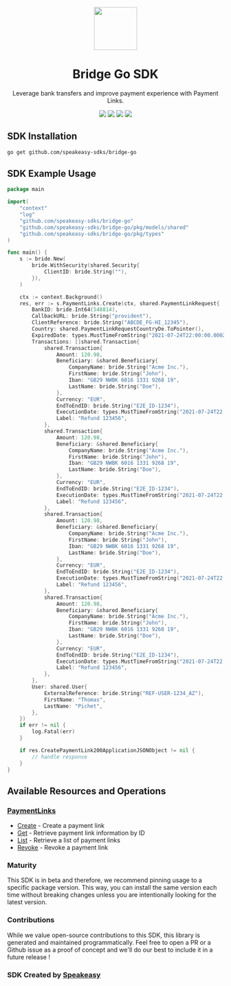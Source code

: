 <div align="center">
    <picture>
        <source srcset="https://user-images.githubusercontent.com/6267663/232034887-48fd151e-8ba5-466f-99bf-8c67aeeec0de.png" media="(prefers-color-scheme: dark)" width="100">
        <img src="https://user-images.githubusercontent.com/6267663/232034887-48fd151e-8ba5-466f-99bf-8c67aeeec0de.png" width="100">
    </picture>
    <h1>Bridge Go SDK</h1>
   <p>Leverage bank transfers and improve payment experience with Payment Links.</p>
   <a href="https://docs.bridgeapi.io/docs"><img src="https://img.shields.io/static/v1?label=Docs&message=API Ref&color=5444e4&style=for-the-badge" /></a>
   <a href="https://github.com/speakeasy-sdks/bridge-go/actions"><img src="https://img.shields.io/github/actions/workflow/status/speakeasy-sdks/bridge-go/speakeasy_sdk_generation.yml?style=for-the-badge" /></a>
  <a href="https://opensource.org/licenses/MIT"><img src="https://img.shields.io/badge/License-MIT-blue.svg?style=for-the-badge" /></a>
  <a href="https://github.com/speakeasy-sdks/bridge-go/releases"><img src="https://img.shields.io/github/v/release/speakeasy-sdks/bridge-go?sort=semver&style=for-the-badge" /></a>
</div>


<!-- Start SDK Installation -->
## SDK Installation

```bash
go get github.com/speakeasy-sdks/bridge-go
```
<!-- End SDK Installation -->

## SDK Example Usage
<!-- Start SDK Example Usage -->
```go
package main

import(
	"context"
	"log"
	"github.com/speakeasy-sdks/bridge-go"
	"github.com/speakeasy-sdks/bridge-go/pkg/models/shared"
	"github.com/speakeasy-sdks/bridge-go/pkg/types"
)

func main() {
    s := bride.New(
        bride.WithSecurity(shared.Security{
            ClientID: bride.String(""),
        }),
    )

    ctx := context.Background()
    res, err := s.PaymentLinks.Create(ctx, shared.PaymentLinkRequest{
        BankID: bride.Int64(548814),
        CallbackURL: bride.String("provident"),
        ClientReference: bride.String("ABCDE_FG-HI_12345"),
        Country: shared.PaymentLinkRequestCountryDe.ToPointer(),
        ExpiredDate: types.MustTimeFromString("2021-07-24T22:00:00.000Z"),
        Transactions: []shared.Transaction{
            shared.Transaction{
                Amount: 120.98,
                Beneficiary: &shared.Beneficiary{
                    CompanyName: bride.String("Acme Inc."),
                    FirstName: bride.String("John"),
                    Iban: "GB29 NWBK 6016 1331 9268 19",
                    LastName: bride.String("Doe"),
                },
                Currency: "EUR",
                EndToEndID: bride.String("E2E_ID-1234"),
                ExecutionDate: types.MustTimeFromString("2021-07-24T22:00:00.000Z"),
                Label: "Refund 123456",
            },
            shared.Transaction{
                Amount: 120.98,
                Beneficiary: &shared.Beneficiary{
                    CompanyName: bride.String("Acme Inc."),
                    FirstName: bride.String("John"),
                    Iban: "GB29 NWBK 6016 1331 9268 19",
                    LastName: bride.String("Doe"),
                },
                Currency: "EUR",
                EndToEndID: bride.String("E2E_ID-1234"),
                ExecutionDate: types.MustTimeFromString("2021-07-24T22:00:00.000Z"),
                Label: "Refund 123456",
            },
            shared.Transaction{
                Amount: 120.98,
                Beneficiary: &shared.Beneficiary{
                    CompanyName: bride.String("Acme Inc."),
                    FirstName: bride.String("John"),
                    Iban: "GB29 NWBK 6016 1331 9268 19",
                    LastName: bride.String("Doe"),
                },
                Currency: "EUR",
                EndToEndID: bride.String("E2E_ID-1234"),
                ExecutionDate: types.MustTimeFromString("2021-07-24T22:00:00.000Z"),
                Label: "Refund 123456",
            },
            shared.Transaction{
                Amount: 120.98,
                Beneficiary: &shared.Beneficiary{
                    CompanyName: bride.String("Acme Inc."),
                    FirstName: bride.String("John"),
                    Iban: "GB29 NWBK 6016 1331 9268 19",
                    LastName: bride.String("Doe"),
                },
                Currency: "EUR",
                EndToEndID: bride.String("E2E_ID-1234"),
                ExecutionDate: types.MustTimeFromString("2021-07-24T22:00:00.000Z"),
                Label: "Refund 123456",
            },
        },
        User: shared.User{
            ExternalReference: bride.String("REF-USER-1234_AZ"),
            FirstName: "Thomas",
            LastName: "Pichet",
        },
    })
    if err != nil {
        log.Fatal(err)
    }

    if res.CreatePaymentLink200ApplicationJSONObject != nil {
        // handle response
    }
}
```
<!-- End SDK Example Usage -->

<!-- Start SDK Available Operations -->
## Available Resources and Operations


### [PaymentLinks](docs/sdks/paymentlinks/README.md)

* [Create](docs/sdks/paymentlinks/README.md#create) - Create a payment link
* [Get](docs/sdks/paymentlinks/README.md#get) - Retrieve payment link information by ID
* [List](docs/sdks/paymentlinks/README.md#list) - Retrieve a list of payment links
* [Revoke](docs/sdks/paymentlinks/README.md#revoke) - Revoke a payment link
<!-- End SDK Available Operations -->

### Maturity

This SDK is in beta and therefore, we recommend pinning usage to a specific package version.
This way, you can install the same version each time without breaking changes unless you are intentionally
looking for the latest version.

### Contributions

While we value open-source contributions to this SDK, this library is generated and maintained programmatically.
Feel free to open a PR or a Github issue as a proof of concept and we'll do our best to include it in a future release !

### SDK Created by [Speakeasy](https://docs.speakeasyapi.dev/docs/using-speakeasy/client-sdks)
